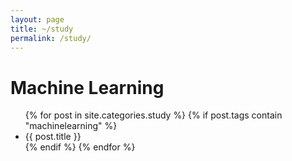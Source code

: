 ```yaml
---
layout: page
title: ~/study
permalink: /study/
---
```


<h1>Machine Learning</h1>
<ul>
{% for post in site.categories.study %}
    {% if post.tags contain "machinelearning" %}
        <li><a href="{{ post.url | prepend: site.baseurl}}"></a>{{ post.title }}</li>
    {% endif %}
{% endfor %}
</ul>
